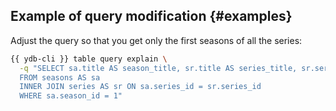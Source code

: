 ## Example of query modification {#examples}

Adjust the query so that you get only the first seasons of all the series:

```bash
{{ ydb-cli }} table query explain \
  -q "SELECT sa.title AS season_title, sr.title AS series_title, sr.series_id, sa.season_id
  FROM seasons AS sa
  INNER JOIN series AS sr ON sa.series_id = sr.series_id
  WHERE sa.season_id = 1"
```

